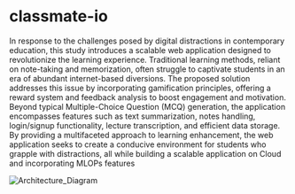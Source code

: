 # classmate-io
In response to the challenges posed by digital distractions in contemporary education, this study introduces a scalable web application designed to revolutionize the learning experience. Traditional learning methods, reliant on note-taking and memorization, often struggle to captivate students in an era of abundant internet-based diversions. The proposed solution addresses this issue by incorporating gamification principles, offering a reward system and feedback analysis to boost engagement and motivation. Beyond typical Multiple-Choice Question (MCQ) generation, the application encompasses features such as text summarization, notes handling, login/signup functionality, lecture transcription, and efficient data storage. By providing a multifaceted approach to learning enhancement, the web application seeks to create a conducive environment for students who grapple with distractions, all while building a scalable application on Cloud and incorporating MLOPs features

![Architecture_Diagram](https://github.com/Avina20/classmate-io/assets/40835677/67db8988-3d42-414f-8944-26197e2b1724)

